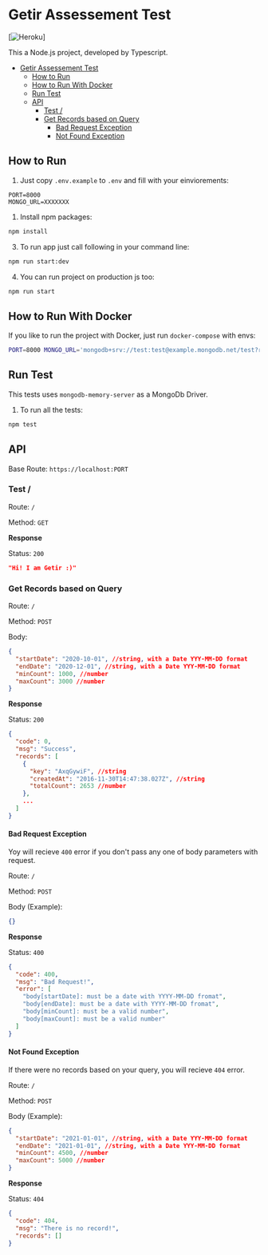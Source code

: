 # Getir Assessement Test

[![Heroku](https://heroku-badge.herokuapp.com/?app=obscure-everglades-09947)]

This a Node.js project, developed by Typescript.

- [Getir Assessement Test](#getir-assessement-test)
  - [How to Run](#how-to-run)
  - [How to Run With Docker](#how-to-run-with-docker)
  - [Run Test](#run-test)
  - [API](#api)
    - [Test /](#test-)
    - [Get Records based on Query](#get-records-based-on-query)
      - [Bad Request Exception](#bad-request-exception)
      - [Not Found Exception](#not-found-exception)

## How to Run

1. Just copy `.env.example` to `.env` and fill with your einviorements:

```
PORT=8000
MONGO_URL=XXXXXXX
```

1. Install npm packages:

```bash
npm install
```

3. To run app just call following in your command line:

```bash
npm run start:dev
```

4. You can run project on production js too:

```bash
npm run start
```

## How to Run With Docker

If you like to run the project with Docker, just run `docker-compose` with envs:

```bash
PORT=8000 MONGO_URL='mongodb+srv://test:test@example.mongodb.net/test?retryWrites=true' docker-compose up -d
```

## Run Test

This tests uses `mongodb-memory-server` as a MongoDb Driver.

1. To run all the tests:

```bash
npm test
```

## API

Base Route: `https://localhost:PORT`

### Test /

Route: `/`

Method: `GET`

**Response**

Status: `200`

```json
"Hi! I am Getir :)"
```

### Get Records based on Query

Route: `/`

Method: `POST`

Body:

```json
{
  "startDate": "2020-10-01", //string, with a Date YYY-MM-DD format
  "endDate": "2020-12-01", //string, with a Date YYY-MM-DD format
  "minCount": 1000, //number
  "maxCount": 3000 //number
}
```

**Response**

Status: `200`

```json
{
  "code": 0,
  "msg": "Success",
  "records": [
    {
      "key": "AxqGywiF", //string
      "createdAt": "2016-11-30T14:47:38.027Z", //string
      "totalCount": 2653 //number
    },
    ...
  ]
}
```

#### Bad Request Exception

Yoy will recieve `400` error if you don't pass any one of body parameters with request.

Route: `/`

Method: `POST`

Body (Example):

```json
{}
```

**Response**

Status: `400`

```json
{
  "code": 400,
  "msg": "Bad Request!",
  "error": [
    "body[startDate]: must be a date with YYYY-MM-DD fromat",
    "body[endDate]: must be a date with YYYY-MM-DD fromat",
    "body[minCount]: must be a valid number",
    "body[maxCount]: must be a valid number"
  ]
}
```

#### Not Found Exception

If there were no records based on your query, you will recieve `404` error.

Route: `/`

Method: `POST`

Body (Example):

```json
{
  "startDate": "2021-01-01", //string, with a Date YYY-MM-DD format
  "endDate": "2021-01-01", //string, with a Date YYY-MM-DD format
  "minCount": 4500, //number
  "maxCount": 5000 //number
}
```

**Response**

Status: `404`

```json
{
  "code": 404,
  "msg": "There is no record!",
  "records": []
}
```
